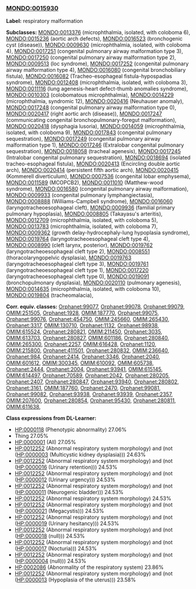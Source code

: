 
### [MONDO:0015930](http://purl.obolibrary.org/obo/MONDO_0015930)
**Label:** respiratory malformation

**Subclasses:** [MONDO:0013376](http://purl.obolibrary.org/obo/MONDO_0013376) (microphthalmia, isolated, with coloboma 6), [MONDO:0015236](http://purl.obolibrary.org/obo/MONDO_0015236) (aortic arch defects), [MONDO:0016523](http://purl.obolibrary.org/obo/MONDO_0016523) (bronchogenic cyst (disease)), [MONDO:0009630](http://purl.obolibrary.org/obo/MONDO_0009630) (microphthalmia, isolated, with coloboma 4), [MONDO:0017251](http://purl.obolibrary.org/obo/MONDO_0017251) (congenital pulmonary airway malformation type 3), [MONDO:0017250](http://purl.obolibrary.org/obo/MONDO_0017250) (congenital pulmonary airway malformation type 2), [MONDO:0009513](http://purl.obolibrary.org/obo/MONDO_0009513) (loc syndrome), [MONDO:0017252](http://purl.obolibrary.org/obo/MONDO_0017252) (congenital pulmonary airway malformation type 4), [MONDO:0016080](http://purl.obolibrary.org/obo/MONDO_0016080) (congenital bronchobiliary fistula), [MONDO:0016082](http://purl.obolibrary.org/obo/MONDO_0016082) (Tracheo-esophageal fistula-hypospadias syndrome), [MONDO:0012408](http://purl.obolibrary.org/obo/MONDO_0012408) (microphthalmia, isolated, with coloboma 3), [MONDO:0011116](http://purl.obolibrary.org/obo/MONDO_0011116) (lung agenesis-heart defect-thumb anomalies syndrome), [MONDO:0010303](http://purl.obolibrary.org/obo/MONDO_0010303) (colobomatous microphthalmia), [MONDO:0014229](http://purl.obolibrary.org/obo/MONDO_0014229) (microphthalmia, syndromic 12), [MONDO:0020416](http://purl.obolibrary.org/obo/MONDO_0020416) (Neuhauser anomaly), [MONDO:0017248](http://purl.obolibrary.org/obo/MONDO_0017248) (congenital pulmonary airway malformation type 0), [MONDO:0020417](http://purl.obolibrary.org/obo/MONDO_0020417) (right aortic arch (disease)), [MONDO:0017247](http://purl.obolibrary.org/obo/MONDO_0017247) (communicating congenital bronchopulmonary-foregut malformation), [MONDO:0020418](http://purl.obolibrary.org/obo/MONDO_0020418) (dysphagia lusoria), [MONDO:0014059](http://purl.obolibrary.org/obo/MONDO_0014059) (microphthalmia, isolated, with coloboma 9), [MONDO:0017843](http://purl.obolibrary.org/obo/MONDO_0017843) (congenital pulmonary sequestration), [MONDO:0017249](http://purl.obolibrary.org/obo/MONDO_0017249) (congenital pulmonary airway malformation type 1), [MONDO:0017246](http://purl.obolibrary.org/obo/MONDO_0017246) (Extralobar congenital pulmonary sequestration), [MONDO:0018058](http://purl.obolibrary.org/obo/MONDO_0018058) (tracheal agenesis), [MONDO:0017245](http://purl.obolibrary.org/obo/MONDO_0017245) (Intralobar congenital pulmonary sequestration), [MONDO:0018694](http://purl.obolibrary.org/obo/MONDO_0018694) (isolated tracheo-esophageal fistula), [MONDO:0020413](http://purl.obolibrary.org/obo/MONDO_0020413) (Encircling double aortic arch), [MONDO:0020414](http://purl.obolibrary.org/obo/MONDO_0020414) (persistent fifth aortic arch), [MONDO:0020415](http://purl.obolibrary.org/obo/MONDO_0020415) (Kommerell diverticulum), [MONDO:0007536](http://purl.obolibrary.org/obo/MONDO_0007536) (congenital lobar emphysema), [MONDO:0011589](http://purl.obolibrary.org/obo/MONDO_0011589) (MCOPCB2), [MONDO:0011010](http://purl.obolibrary.org/obo/MONDO_0011010) (Matthew-wood syndrome), [MONDO:0016580](http://purl.obolibrary.org/obo/MONDO_0016580) (congenital pulmonary airway malformation), [MONDO:0009933](http://purl.obolibrary.org/obo/MONDO_0009933) (congenital pulmonary lymphangiectasia), [MONDO:0008888](http://purl.obolibrary.org/obo/MONDO_0008888) (Williams-Campbell syndrome), [MONDO:0016060](http://purl.obolibrary.org/obo/MONDO_0016060) (laryngotracheoesophageal cleft), [MONDO:0009936](http://purl.obolibrary.org/obo/MONDO_0009936) (familial primary pulmonary hypoplasia), [MONDO:0008805](http://purl.obolibrary.org/obo/MONDO_0008805) (Takayasu's arteritis), [MONDO:0012709](http://purl.obolibrary.org/obo/MONDO_0012709) (microphthalmia, isolated, with coloboma 5), [MONDO:0013783](http://purl.obolibrary.org/obo/MONDO_0013783) (microphthalmia, isolated, with coloboma 7), [MONDO:0009362](http://purl.obolibrary.org/obo/MONDO_0009362) (growth delay-hydrocephaly-lung hypoplasia syndrome), [MONDO:0019764](http://purl.obolibrary.org/obo/MONDO_0019764) (laryngotracheoesophageal cleft type 4), [MONDO:0008990](http://purl.obolibrary.org/obo/MONDO_0008990) (cleft larynx, posterior), [MONDO:0019762](http://purl.obolibrary.org/obo/MONDO_0019762) (laryngotracheoesophageal cleft type 2), [MONDO:0008551](http://purl.obolibrary.org/obo/MONDO_0008551) (thoracolaryngopelvic dysplasia), [MONDO:0019763](http://purl.obolibrary.org/obo/MONDO_0019763) (laryngotracheoesophageal cleft type 3), [MONDO:0019761](http://purl.obolibrary.org/obo/MONDO_0019761) (laryngotracheoesophageal cleft type 1), [MONDO:0017220](http://purl.obolibrary.org/obo/MONDO_0017220) (laryngotracheoesophageal cleft type 0), [MONDO:0019091](http://purl.obolibrary.org/obo/MONDO_0019091) (bronchopulmonary dysplasia), [MONDO:0020110](http://purl.obolibrary.org/obo/MONDO_0020110) (pulmonary agenesis), [MONDO:0014635](http://purl.obolibrary.org/obo/MONDO_0014635) (microphthalmia, isolated, with coloboma 10), [MONDO:0019804](http://purl.obolibrary.org/obo/MONDO_0019804) (tracheomalacia), 

**Corr. equiv. classes:** [Orphanet:99077](http://www.orpha.net/ORDO/Orphanet_99077), [Orphanet:99078](http://www.orpha.net/ORDO/Orphanet_99078), [Orphanet:99079](http://www.orpha.net/ORDO/Orphanet_99079), [OMIM:251505](http://purl.obolibrary.org/obo/OMIM_251505), [Orphanet:1928](http://www.orpha.net/ORDO/Orphanet_1928), [OMIM:187770](http://purl.obolibrary.org/obo/OMIM_187770), [Orphanet:99075](http://www.orpha.net/ORDO/Orphanet_99075), [Orphanet:99076](http://www.orpha.net/ORDO/Orphanet_99076), [Orphanet:454750](http://www.orpha.net/ORDO/Orphanet_454750), [OMIM:245660](http://purl.obolibrary.org/obo/OMIM_245660), [OMIM:265430](http://purl.obolibrary.org/obo/OMIM_265430), [Orphanet:3317](http://www.orpha.net/ORDO/Orphanet_3317), [OMIM:130710](http://purl.obolibrary.org/obo/OMIM_130710), [Orphanet:1132](http://www.orpha.net/ORDO/Orphanet_1132), [Orphanet:98938](http://www.orpha.net/ORDO/Orphanet_98938), [OMIM:615524](http://purl.obolibrary.org/obo/OMIM_615524), [Orphanet:280821](http://www.orpha.net/ORDO/Orphanet_280821), [OMIM:211450](http://purl.obolibrary.org/obo/OMIM_211450), [Orphanet:3035](http://www.orpha.net/ORDO/Orphanet_3035), [OMIM:613703](http://purl.obolibrary.org/obo/OMIM_613703), [Orphanet:280827](http://www.orpha.net/ORDO/Orphanet_280827), [OMIM:601186](http://purl.obolibrary.org/obo/OMIM_601186), [Orphanet:280840](http://www.orpha.net/ORDO/Orphanet_280840), [OMIM:265300](http://purl.obolibrary.org/obo/OMIM_265300), [Orphanet:2257](http://www.orpha.net/ORDO/Orphanet_2257), [OMIM:616428](http://purl.obolibrary.org/obo/OMIM_616428), [Orphanet:1120](http://www.orpha.net/ORDO/Orphanet_1120), [OMIM:215800](http://purl.obolibrary.org/obo/OMIM_215800), [Orphanet:411501](http://www.orpha.net/ORDO/Orphanet_411501), [Orphanet:280832](http://www.orpha.net/ORDO/Orphanet_280832), [OMIM:236640](http://purl.obolibrary.org/obo/OMIM_236640), [Orphanet:984](http://www.orpha.net/ORDO/Orphanet_984), [Orphanet:2414](http://www.orpha.net/ORDO/Orphanet_2414), [Orphanet:3346](http://www.orpha.net/ORDO/Orphanet_3346), [Orphanet:2040](http://www.orpha.net/ORDO/Orphanet_2040), [OMIM:601612](http://purl.obolibrary.org/obo/OMIM_601612), [OMIM:300345](http://purl.obolibrary.org/obo/OMIM_300345), [OMIM:610092](http://purl.obolibrary.org/obo/OMIM_610092), [OMIM:605738](http://purl.obolibrary.org/obo/OMIM_605738), [Orphanet:2444](http://www.orpha.net/ORDO/Orphanet_2444), [Orphanet:2004](http://www.orpha.net/ORDO/Orphanet_2004), [Orphanet:93941](http://www.orpha.net/ORDO/Orphanet_93941), [OMIM:615145](http://purl.obolibrary.org/obo/OMIM_615145), [OMIM:614497](http://purl.obolibrary.org/obo/OMIM_614497), [Orphanet:70589](http://www.orpha.net/ORDO/Orphanet_70589), [Orphanet:2042](http://www.orpha.net/ORDO/Orphanet_2042), [Orphanet:280205](http://www.orpha.net/ORDO/Orphanet_280205), [Orphanet:2407](http://www.orpha.net/ORDO/Orphanet_2407), [Orphanet:280847](http://www.orpha.net/ORDO/Orphanet_280847), [Orphanet:93940](http://www.orpha.net/ORDO/Orphanet_93940), [Orphanet:280802](http://www.orpha.net/ORDO/Orphanet_280802), [Orphanet:3161](http://www.orpha.net/ORDO/Orphanet_3161), [OMIM:187760](http://purl.obolibrary.org/obo/OMIM_187760), [Orphanet:2470](http://www.orpha.net/ORDO/Orphanet_2470), [Orphanet:99081](http://www.orpha.net/ORDO/Orphanet_99081), [Orphanet:99082](http://www.orpha.net/ORDO/Orphanet_99082), [Orphanet:93938](http://www.orpha.net/ORDO/Orphanet_93938), [Orphanet:93939](http://www.orpha.net/ORDO/Orphanet_93939), [Orphanet:2357](http://www.orpha.net/ORDO/Orphanet_2357), [OMIM:207600](http://purl.obolibrary.org/obo/OMIM_207600), [Orphanet:280854](http://www.orpha.net/ORDO/Orphanet_280854), [Orphanet:95430](http://www.orpha.net/ORDO/Orphanet_95430), [Orphanet:280811](http://www.orpha.net/ORDO/Orphanet_280811), [OMIM:611638](http://purl.obolibrary.org/obo/OMIM_611638), 

**Class expressions from DL-Learner:**

- [HP:0000118](http://purl.obolibrary.org/obo/HP_0000118) (Phenotypic abnormality) 27.06%
- Thing 27.05%
- [HP:0000001](http://purl.obolibrary.org/obo/HP_0000001) (All) 27.05%
- [HP:0012252](http://purl.obolibrary.org/obo/HP_0012252) (Abnormal respiratory system morphology) and (not ([HP:0000003](http://purl.obolibrary.org/obo/HP_0000003) (Multicystic kidney dysplasia))) 24.63%
- [HP:0012252](http://purl.obolibrary.org/obo/HP_0012252) (Abnormal respiratory system morphology) and (not ([HP:0000016](http://purl.obolibrary.org/obo/HP_0000016) (Urinary retention))) 24.53%
- [HP:0012252](http://purl.obolibrary.org/obo/HP_0012252) (Abnormal respiratory system morphology) and (not ([HP:0000012](http://purl.obolibrary.org/obo/HP_0000012) (Urinary urgency))) 24.53%
- [HP:0012252](http://purl.obolibrary.org/obo/HP_0012252) (Abnormal respiratory system morphology) and (not ([HP:0000011](http://purl.obolibrary.org/obo/HP_0000011) (Neurogenic bladder))) 24.53%
- [HP:0012252](http://purl.obolibrary.org/obo/HP_0012252) (Abnormal respiratory system morphology) 24.53%
- [HP:0012252](http://purl.obolibrary.org/obo/HP_0012252) (Abnormal respiratory system morphology) and (not ([HP:0000021](http://purl.obolibrary.org/obo/HP_0000021) (Megacystis))) 24.53%
- [HP:0012252](http://purl.obolibrary.org/obo/HP_0012252) (Abnormal respiratory system morphology) and (not ([HP:0000019](http://purl.obolibrary.org/obo/HP_0000019) (Urinary hesitancy))) 24.53%
- [HP:0012252](http://purl.obolibrary.org/obo/HP_0012252) (Abnormal respiratory system morphology) and (not ([HP:0000018](http://purl.obolibrary.org/obo/HP_0000018) (null))) 24.53%
- [HP:0012252](http://purl.obolibrary.org/obo/HP_0012252) (Abnormal respiratory system morphology) and (not ([HP:0000017](http://purl.obolibrary.org/obo/HP_0000017) (Nocturia))) 24.53%
- [HP:0012252](http://purl.obolibrary.org/obo/HP_0012252) (Abnormal respiratory system morphology) and (not ([HP:0000004](http://purl.obolibrary.org/obo/HP_0000004) (null))) 24.53%
- [HP:0002086](http://purl.obolibrary.org/obo/HP_0002086) (Abnormality of the respiratory system) 23.86%
- [HP:0012252](http://purl.obolibrary.org/obo/HP_0012252) (Abnormal respiratory system morphology) and (not ([HP:0000013](http://purl.obolibrary.org/obo/HP_0000013) (Hypoplasia of the uterus))) 23.58%


